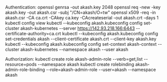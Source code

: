Authentication:
openssl genrsa -out akash.key 2048
openssl req -new -key akash.key -out akash.csr -subj "/CN=akash/O=tw"
openssl x509 -req -in akash.csr -CA ca.crt -CAkey ca.key -CAcreateserial -out akash.crt -days 1
kubectl config view
kubectl --kubeconfig akash.kubeconfig config set-cluster akash-kubernetes --server https://142.93.218.166:6443 --certificate-authority=ca.crt
kubectl --kubeconfig akash.kubeconfig config set-credentials akash --client-certificate akash.crt --client-key akash.key
kubectl --kubeconfig akash.kubeconfig config set-context akash-context --cluster akash-kubernetes --namespace akash --user akash

Authorization:
kubectl create role akash-admin-role --verb=get,list --resource=pods --namespace akash
kubectl create rolebinding akash-admin-role-binding --role=akash-admin-role --user=akash --namespace akash
